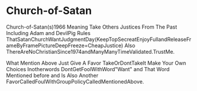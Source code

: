 # Church-of-Satan

Church-of-Satan(s)1966 Meaning Take Others Justices From The Past Including Adam and DevilPig Rules ThatSatanChurchWantJudgmentDay(KeepTopSecreatEnjoyFullandReleaseFrameByFramePictureDeepFreeze=CheapJustice) Also ThereAreNoChristianSince1974andManyManyTimeValidated.TrustMe.

What Mention Above Just Give A Favor TakeOrDontTakeIt Make Your Own Choices Inotherwords DontGetFoolWithWord"Want" and That Word Mentioned before and Is Also Another FavorCalledFoulWithGroupPolicyCalledMentionedAbove.
